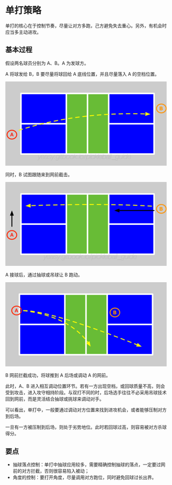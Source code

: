 # 单打策略

单打的核心在于控制节奏，尽量让对方多跑，己方避免失去重心。另外，有机会时应当多主动进攻。

## 基本过程

假设两名球员分别为 A、B。A 为发球方。

A 将球发给 B，B 要尽量将球回给 A 底线位置，并且尽量落入 A 的空档位置。

![单打比赛发球](_images/single-serve.png)

同时，B 试图跟随来到网前截击。

![单打比赛接发球](_images/single-return.png)

A 接球后，通过抽球或吊球让 B 跑动。

![单打比赛回球](_images/single-strategy-03.png)

B 网前拦截成功，将球推到 A 后场或调动 A 的网前。

此时，A、B 进入相互调动位置环节。若有一方出现空档，或回球质量不高，则会受到攻击，进入攻守相持阶段。与双打不同的时，后场选手往往不必采用吊球技术回到网前，而是灵活结合抽球或挑球来调动对手。

可以看出，单打中，一般要通过调动对方位置来找到进攻机会，或者能够压制对方到后场。

一旦有一方被压制到后场，则处于劣势地位。此时若回球过高，则容易被对方杀球得分。

## 要点

* 抽球落点控制：单打中抽球应用较多，需要精确控制抽球的落点，一定要过网前的对方拦截，否则很容易陷入被动；
* 角度的控制：要打开角度，尽量调用对方跑位，同时避免回球过长出界。
